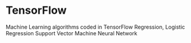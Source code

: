 # TensorFlow
Machine Learning algorithms coded in TensorFlow
Regression,
Logistic Regression
Support Vector Machine
Neural Network
